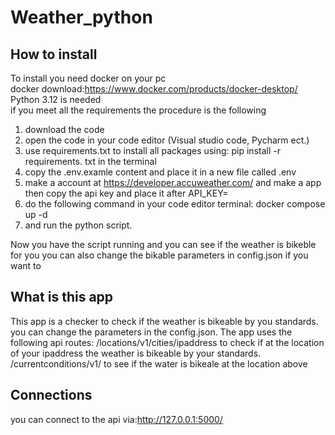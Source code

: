 # Weather_python

## How to install
To install you need docker on your pc\
docker download:https://www.docker.com/products/docker-desktop/ \
Python 3.12 is needed \
if you meet all the requirements the procedure is the following 
1. download the code
2. open the code in your code editor (Visual studio code, Pycharm ect.)
3. use requirements.txt to install all packages using: pip install -r requirements. txt in the terminal
4. copy the .env.examle content and place it in a new file called .env
5. make a account at https://developer.accuweather.com/ and make a app then copy the api key and place it after API_KEY=
4. do the following command in your code editor terminal: docker compose up -d
5. and run the python script.

Now you have the script running and you can see if the weather is bikeble for you
you can also change the bikable parameters in config.json if you want to

## What is this app
This app is a checker to check if the weather is bikeable by you standards. you can change the parameters in the config.json.
The app uses the following api routes:
/locations/v1/cities/ipaddress to check if at the location of your ipaddress the weather is bikeable by your standards.
/currentconditions/v1/ to see if the water is bikeale at the location above

## Connections
you can connect to the api via:http://127.0.0.1:5000/
